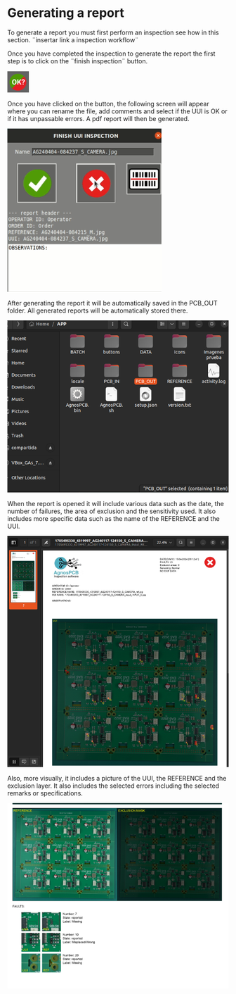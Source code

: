 # Generating a report

To generate a report you must first perform an inspection see how in this section. ¨insertar link a inspection workflow¨

Once you have completed the inspection to generate the report the first step is to click on the ¨finish inspection¨ button.

![alt text](assets/finish-inspection-button.png)

Once you have clicked on the button, the following screen will appear  where you can rename the file, add comments and select if the UUI is OK or if it has unpassable  errors. A pdf report will then be generated.

![alt text](assets/finish-inspecttion-barcode.png)

After generating the report it will be automatically saved in the PCB_OUT folder. All generated reports will be automatically stored there.

![alt text](assets/PCB-OUT.png)

When the report is opened it will include various data such as the date, the number of failures, the area of exclusion and the sensitivity used. It also includes more specific data such as the name of the REFERENCE and the UUI.

![alt text](assets/REPORT1.png)

Also, more visually, it includes a picture of the UUI, the REFERENCE and the exclusion layer. It also includes the selected errors including the selected remarks or specifications.

![alt text](assets/REPORT2.png)

